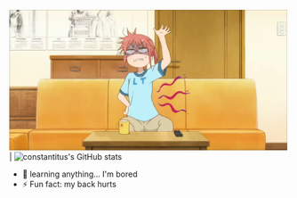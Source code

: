 <img src="backpain.png" width="500" /> | ![constantitus's GitHub stats](https://github-readme-stats.vercel.app/api/top-langs/?username=constantitus&hide=javascript,html&theme=dark)

- 🌱 learning anything... I'm bored
- ⚡ Fun fact: my back hurts
